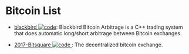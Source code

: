 # Bitcoin List

- [blackbird ![code](https://ng-tech.icu/assets/code.svg)](https://github.com/butor/blackbird): Blackbird Bitcoin Arbitrage is a C++ trading system that does automatic long/short arbitrage between Bitcoin exchanges.

- [2017-Bitsquare ![code](https://ng-tech.icu/assets/code.svg) ](https://github.com/bitsquare/bitsquare): The decentralized bitcoin exchange.
